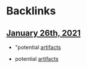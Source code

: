
# Backlinks
## [January 26th, 2021](<January 26th, 2021.md>)
- "potential [artifacts](<artifacts.md>)

- potential [artifacts](<artifacts.md>)

